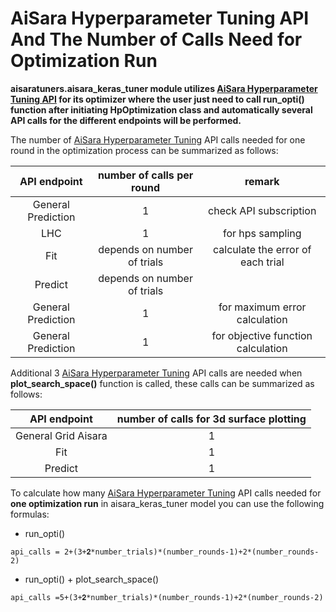 # **AiSara Hyperparameter Tuning API And The Number of Calls Need for Optimization Run**

**aisaratuners.aisara_keras_tuner module utilizes [AiSara Hyperparameter Tuning API](https://rapidapi.com/aisara-technology-aisara-technology-default/api/aisara-hyperparameter-tuning) for its optimizer where the user just need to call **run_opti()** function after initiating HpOptimization class and automatically several API calls for the different endpoints will be performed.**

The number of [AiSara Hyperparameter Tuning](https://rapidapi.com/aisara-technology-aisara-technology-default/api/aisara-hyperparameter-tuning) API calls needed for one round in the optimization process can be summarized as follows:

| API endpoint |      number of calls per round     |  remark |
|:----------:|:-------------:|:------:|
| General Prediction |  1 | check API subscription |
| LHC |    1   |   for hps sampling  |
| Fit | depends on number of trials  | calculate the error of each trial |
| Predict | depends on number of trials  | |  calculate the error of each trial |
| General Prediction | 1  |  for maximum error calculation |
| General Prediction | 1  |  for objective function calculation |

Additional 3 [AiSara Hyperparameter Tuning](https://rapidapi.com/aisara-technology-aisara-technology-default/api/aisara-hyperparameter-tuning) API calls are needed when **plot_search_space()** function is called, these calls can be summarized as follows:

| API endpoint |      number of calls for 3d surface plotting    |
|:----------:|:-------------:|
| General Grid Aisara  |  1 | 
| Fit  |  1 |
| Predict  |  1 |

To calculate how many [AiSara Hyperparameter Tuning](https://rapidapi.com/aisara-technology-aisara-technology-default/api/aisara-hyperparameter-tuning) API calls needed for **one optimization run** in aisara_keras_tuner model you can use the following formulas:

* run_opti()

`api_calls = 2+(3+𝟐*number_trials)*(number_rounds-1)+2*(number_rounds-2)`

* run_opti() + plot_search_space()

`api_calls =5+(3+𝟐*number_trials)*(number_rounds-1)+2*(number_rounds-2)`


